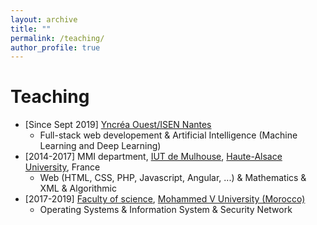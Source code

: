 ```yaml
---
layout: archive
title: ""
permalink: /teaching/
author_profile: true
---
```

Teaching
======
* [Since Sept 2019] [Yncréa Ouest/ISEN Nantes](https://isen-nantes.fr/)
  * Full-stack web developement & Artificial Intelligence (Machine Learning and Deep Learning)
* [2014-2017] MMI department, [IUT de Mulhouse](http://www.iutmulhouse.uha.fr/), [Haute-Alsace University](https://www.uha.fr/), France
  * Web (HTML, CSS, PHP, Javascript, Angular, ...) & Mathematics & XML & Algorithmic
* [2017-2019] [Faculty of science](http://www.fsr.ac.ma/), [Mohammed V University (Morocco)](www.um5.ac.ma/)
  * Operating Systems & Information System & Security Network

